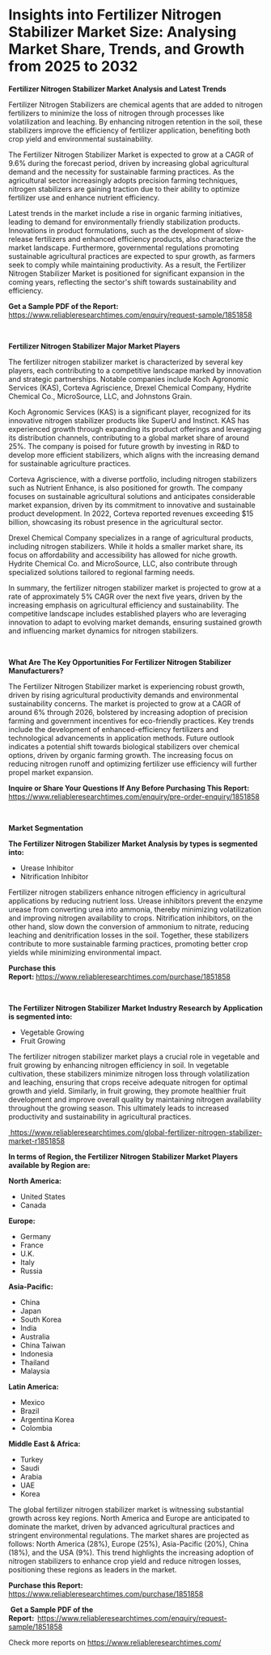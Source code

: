 <p><h1>Insights into Fertilizer Nitrogen Stabilizer Market Size: Analysing Market Share, Trends, and Growth from 2025 to 2032</h1></p><p><strong>Fertilizer Nitrogen Stabilizer Market Analysis and Latest Trends</strong></p>
<p><p>Fertilizer Nitrogen Stabilizers are chemical agents that are added to nitrogen fertilizers to minimize the loss of nitrogen through processes like volatilization and leaching. By enhancing nitrogen retention in the soil, these stabilizers improve the efficiency of fertilizer application, benefiting both crop yield and environmental sustainability.</p><p>The Fertilizer Nitrogen Stabilizer Market is expected to grow at a CAGR of 9.6% during the forecast period, driven by increasing global agricultural demand and the necessity for sustainable farming practices. As the agricultural sector increasingly adopts precision farming techniques, nitrogen stabilizers are gaining traction due to their ability to optimize fertilizer use and enhance nutrient efficiency.</p><p>Latest trends in the market include a rise in organic farming initiatives, leading to demand for environmentally friendly stabilization products. Innovations in product formulations, such as the development of slow-release fertilizers and enhanced efficiency products, also characterize the market landscape. Furthermore, governmental regulations promoting sustainable agricultural practices are expected to spur growth, as farmers seek to comply while maintaining productivity. As a result, the Fertilizer Nitrogen Stabilizer Market is positioned for significant expansion in the coming years, reflecting the sector's shift towards sustainability and efficiency.</p></p>
<p><strong>Get a Sample PDF of the Report:&nbsp;</strong> <a href="https://www.reliableresearchtimes.com/enquiry/request-sample/1851858?utm_campaign=3358&utm_medium=2&utm_source=Github&utm_content=ia&utm_term=26032025&utm_id=fertilizer-nitrogen-stabilizer">https://www.reliableresearchtimes.com/enquiry/request-sample/1851858</a></p>
<p>&nbsp;</p>
<p><strong>Fertilizer Nitrogen Stabilizer Major Market Players</strong></p>
<p><p>The fertilizer nitrogen stabilizer market is characterized by several key players, each contributing to a competitive landscape marked by innovation and strategic partnerships. Notable companies include Koch Agronomic Services (KAS), Corteva Agriscience, Drexel Chemical Company, Hydrite Chemical Co., MicroSource, LLC, and Johnstons Grain.</p><p>Koch Agronomic Services (KAS) is a significant player, recognized for its innovative nitrogen stabilizer products like SuperU and Instinct. KAS has experienced growth through expanding its product offerings and leveraging its distribution channels, contributing to a global market share of around 25%. The company is poised for future growth by investing in R&D to develop more efficient stabilizers, which aligns with the increasing demand for sustainable agriculture practices.</p><p>Corteva Agriscience, with a diverse portfolio, including nitrogen stabilizers such as Nutrient Enhance, is also positioned for growth. The company focuses on sustainable agricultural solutions and anticipates considerable market expansion, driven by its commitment to innovative and sustainable product development. In 2022, Corteva reported revenues exceeding $15 billion, showcasing its robust presence in the agricultural sector.</p><p>Drexel Chemical Company specializes in a range of agricultural products, including nitrogen stabilizers. While it holds a smaller market share, its focus on affordability and accessibility has allowed for niche growth. Hydrite Chemical Co. and MicroSource, LLC, also contribute through specialized solutions tailored to regional farming needs.</p><p>In summary, the fertilizer nitrogen stabilizer market is projected to grow at a rate of approximately 5% CAGR over the next five years, driven by the increasing emphasis on agricultural efficiency and sustainability. The competitive landscape includes established players who are leveraging innovation to adapt to evolving market demands, ensuring sustained growth and influencing market dynamics for nitrogen stabilizers.</p></p>
<p>&nbsp;</p>
<p><strong>What Are The Key Opportunities For Fertilizer Nitrogen Stabilizer Manufacturers?</strong></p>
<p><p>The Fertilizer Nitrogen Stabilizer market is experiencing robust growth, driven by rising agricultural productivity demands and environmental sustainability concerns. The market is projected to grow at a CAGR of around 6% through 2026, bolstered by increasing adoption of precision farming and government incentives for eco-friendly practices. Key trends include the development of enhanced-efficiency fertilizers and technological advancements in application methods. Future outlook indicates a potential shift towards biological stabilizers over chemical options, driven by organic farming growth. The increasing focus on reducing nitrogen runoff and optimizing fertilizer use efficiency will further propel market expansion.</p></p>
<p><strong>Inquire or Share Your Questions If Any Before Purchasing This Report:</strong> <a href="https://www.reliableresearchtimes.com/enquiry/pre-order-enquiry/1851858?utm_campaign=3358&utm_medium=2&utm_source=Github&utm_content=ia&utm_term=26032025&utm_id=fertilizer-nitrogen-stabilizer">https://www.reliableresearchtimes.com/enquiry/pre-order-enquiry/1851858</a></p>
<p>&nbsp;</p>
<p><strong>Market Segmentation</strong></p>
<p><strong>The Fertilizer Nitrogen Stabilizer Market Analysis by types is segmented into:</strong></p>
<p><ul><li>Urease Inhibitor</li><li>Nitrification Inhibitor</li></ul></p>
<p><p>Fertilizer nitrogen stabilizers enhance nitrogen efficiency in agricultural applications by reducing nutrient loss. Urease inhibitors prevent the enzyme urease from converting urea into ammonia, thereby minimizing volatilization and improving nitrogen availability to crops. Nitrification inhibitors, on the other hand, slow down the conversion of ammonium to nitrate, reducing leaching and denitrification losses in the soil. Together, these stabilizers contribute to more sustainable farming practices, promoting better crop yields while minimizing environmental impact.</p></p>
<p><strong>Purchase this Report:&nbsp;</strong><a href="https://www.reliableresearchtimes.com/purchase/1851858?utm_campaign=3358&utm_medium=2&utm_source=Github&utm_content=ia&utm_term=26032025&utm_id=fertilizer-nitrogen-stabilizer">https://www.reliableresearchtimes.com/purchase/1851858</a></p>
<p>&nbsp;</p>
<p><strong>The Fertilizer Nitrogen Stabilizer Market Industry Research by Application is segmented into:</strong></p>
<p><ul><li>Vegetable Growing</li><li>Fruit Growing</li></ul></p>
<p><p>The fertilizer nitrogen stabilizer market plays a crucial role in vegetable and fruit growing by enhancing nitrogen efficiency in soil. In vegetable cultivation, these stabilizers minimize nitrogen loss through volatilization and leaching, ensuring that crops receive adequate nitrogen for optimal growth and yield. Similarly, in fruit growing, they promote healthier fruit development and improve overall quality by maintaining nitrogen availability throughout the growing season. This ultimately leads to increased productivity and sustainability in agricultural practices.</p></p>
<p><a href="https://www.reliableresearchtimes.com/global-fertilizer-nitrogen-stabilizer-market-r1851858?utm_campaign=3358&utm_medium=2&utm_source=Github&utm_content=ia&utm_term=26032025&utm_id=fertilizer-nitrogen-stabilizer">&nbsp;https://www.reliableresearchtimes.com/global-fertilizer-nitrogen-stabilizer-market-r1851858</a></p>
<p><strong>In terms of Region, the Fertilizer Nitrogen Stabilizer Market Players available by Region are:</strong></p>
<p>
    <p> <strong> North America: </strong>
        <ul>
            <li>United States</li>
            <li>Canada</li>
        </ul>
        </p> 
    <p> <strong> Europe: </strong>
        <ul>
            <li>Germany</li>
            <li>France</li>
            <li>U.K.</li>
            <li>Italy</li>
            <li>Russia</li>
        </ul>
        </p> 
    <p> <strong> Asia-Pacific: </strong>
        <ul>
            <li>China</li>
            <li>Japan</li>
            <li>South Korea</li>
            <li>India</li>
            <li>Australia</li>
            <li>China Taiwan</li>
            <li>Indonesia</li>
            <li>Thailand</li>
            <li>Malaysia</li>
        </ul>
        </p> 
    <p> <strong> Latin America: </strong>
        <ul>
            <li>Mexico</li>
            <li>Brazil</li>
            <li>Argentina Korea</li>
            <li>Colombia</li>
        </ul>
        </p> 
    <p> <strong> Middle East & Africa: </strong>
        <ul>
            <li>Turkey</li>
            <li>Saudi</li>
            <li>Arabia</li>
            <li>UAE</li>
            <li>Korea</li>
        </ul>
    </p>
    </p>
<p><p>The global fertilizer nitrogen stabilizer market is witnessing substantial growth across key regions. North America and Europe are anticipated to dominate the market, driven by advanced agricultural practices and stringent environmental regulations. The market shares are projected as follows: North America (28%), Europe (25%), Asia-Pacific (20%), China (18%), and the USA (9%). This trend highlights the increasing adoption of nitrogen stabilizers to enhance crop yield and reduce nitrogen losses, positioning these regions as leaders in the market.</p></p>
<p><strong>Purchase this Report: </strong><a href="https://www.reliableresearchtimes.com/purchase/1851858?utm_campaign=3358&utm_medium=2&utm_source=Github&utm_content=ia&utm_term=26032025&utm_id=fertilizer-nitrogen-stabilizer">https://www.reliableresearchtimes.com/purchase/1851858</a></p>
<p>&nbsp;<strong>Get a Sample PDF of the Report:&nbsp;&nbsp;</strong><a href="https://www.reliableresearchtimes.com/enquiry/request-sample/1851858?utm_campaign=3358&utm_medium=2&utm_source=Github&utm_content=ia&utm_term=26032025&utm_id=fertilizer-nitrogen-stabilizer">https://www.reliableresearchtimes.com/enquiry/request-sample/1851858</a></p>
<p><strong></strong></p>
<p>Check more reports on <a href="https://www.reliableresearchtimes.com/?utm_campaign=3358&utm_medium=2&utm_source=Github&utm_content=ia&utm_term=26032025&utm_id=fertilizer-nitrogen-stabilizer">https://www.reliableresearchtimes.com/</a></p>